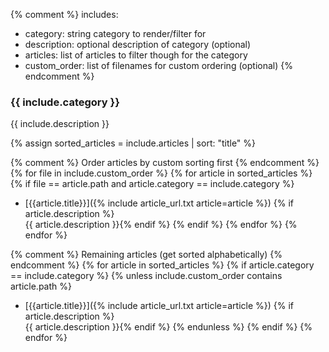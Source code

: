 {% comment %}
includes:
- category: string category to render/filter for
- description: optional description of category (optional)
- articles: list of articles to filter though for the category
- custom_order: list of filenames for custom ordering (optional)
{% endcomment %}
### {{ include.category }}
{{ include.description }}

{% assign sorted_articles = include.articles | sort: "title" %}

{% comment %}
Order articles by custom sorting first
{% endcomment %}
{% for file in include.custom_order %}
{%   for article in sorted_articles %}
{%     if file == article.path and article.category == include.category %}
 - [{{article.title}}]({% include article_url.txt article=article %})
   {% if article.description %}<br/>{{ article.description }}{% endif %}
{%     endif %}
{%   endfor %}
{% endfor %}

{% comment %}
Remaining articles (get sorted alphabetically)
{% endcomment %}
{% for article in sorted_articles %}
{%   if article.category == include.category %}
{%     unless include.custom_order contains article.path %}
 - [{{article.title}}]({% include article_url.txt article=article %})
   {% if article.description %}<br/>{{ article.description }}{% endif %}
{%     endunless %}
{%   endif %}
{% endfor %}
